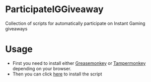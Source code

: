 # ParticipateIGGiveaway

Collection of scripts for automatically participate on Instant Gaming giveaways

# Usage

- First you need to install either [Greasemonkey](http://www.greasespot.net/) or [Tampermonkey](https://tampermonkey.net/) depending on your browser.
- Then you can click [here](https://github.com/gabrielemercolino/ParticipateIGGiveaway/raw/main/participate_only.js) to install the script
